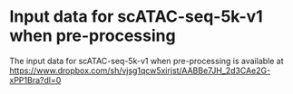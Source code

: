# Input data for scATAC-seq-5k-v1 when pre-processing
The input data for scATAC-seq-5k-v1 when pre-processing is available at https://www.dropbox.com/sh/vjsg1qcw5xirjst/AABBe7JH_2d3CAe2G-xPP1Bra?dl=0